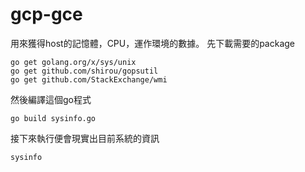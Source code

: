 # gcp-gce

用來獲得host的記憶體，CPU，運作環境的數據。
先下載需要的package
```
go get golang.org/x/sys/unix
go get github.com/shirou/gopsutil
go get github.com/StackExchange/wmi
```
然後編譯這個go程式
```
go build sysinfo.go
```
接下來執行便會現實出目前系統的資訊
```
sysinfo
```
